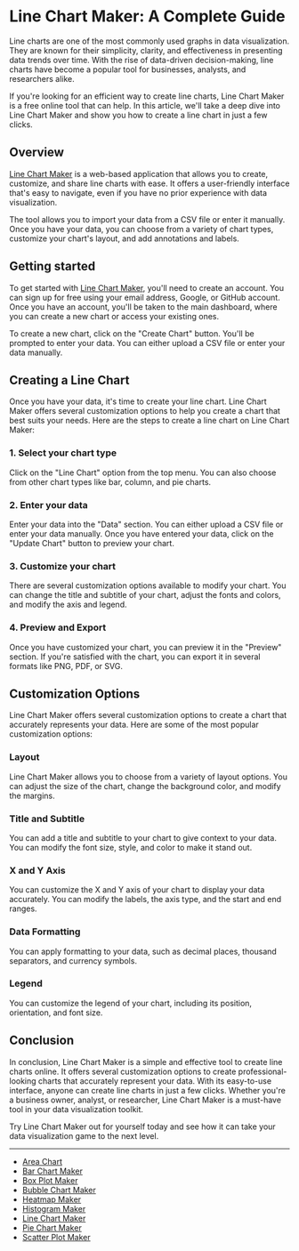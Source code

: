 # Line Chart Maker: A Complete Guide

Line charts are one of the most commonly used graphs in data visualization. They are known for their simplicity, clarity, and effectiveness in presenting data trends over time. With the rise of data-driven decision-making, line charts have become a popular tool for businesses, analysts, and researchers alike. 

If you're looking for an efficient way to create line charts, Line Chart Maker is a free online tool that can help. In this article, we'll take a deep dive into Line Chart Maker and show you how to create a line chart in just a few clicks.

## Overview

[Line Chart Maker](https://docs.kanaries.net/charts/line-chart-maker) is a web-based application that allows you to create, customize, and share line charts with ease. It offers a user-friendly interface that's easy to navigate, even if you have no prior experience with data visualization.

The tool allows you to import your data from a CSV file or enter it manually. Once you have your data, you can choose from a variety of chart types, customize your chart's layout, and add annotations and labels.

## Getting started

To get started with [Line Chart Maker](https://chart-makers-review-best.vercel.app/line-chart-maker), you'll need to create an account. You can sign up for free using your email address, Google, or GitHub account. Once you have an account, you'll be taken to the main dashboard, where you can create a new chart or access your existing ones.

To create a new chart, click on the "Create Chart" button. You'll be prompted to enter your data. You can either upload a CSV file or enter your data manually.

## Creating a Line Chart

Once you have your data, it's time to create your line chart. Line Chart Maker offers several customization options to help you create a chart that best suits your needs. Here are the steps to create a line chart on Line Chart Maker:

### 1. Select your chart type 

Click on the "Line Chart" option from the top menu. You can also choose from other chart types like bar, column, and pie charts. 

### 2. Enter your data 

Enter your data into the "Data" section. You can either upload a CSV file or enter your data manually. Once you have entered your data, click on the "Update Chart" button to preview your chart.

### 3. Customize your chart 

There are several customization options available to modify your chart. You can change the title and subtitle of your chart, adjust the fonts and colors, and modify the axis and legend. 

### 4. Preview and Export 

Once you have customized your chart, you can preview it in the "Preview" section. If you're satisfied with the chart, you can export it in several formats like PNG, PDF, or SVG.

## Customization Options

Line Chart Maker offers several customization options to create a chart that accurately represents your data. Here are some of the most popular customization options:

### Layout

Line Chart Maker allows you to choose from a variety of layout options. You can adjust the size of the chart, change the background color, and modify the margins.

### Title and Subtitle

You can add a title and subtitle to your chart to give context to your data. You can modify the font size, style, and color to make it stand out.

### X and Y Axis

You can customize the X and Y axis of your chart to display your data accurately. You can modify the labels, the axis type, and the start and end ranges.

### Data Formatting

You can apply formatting to your data, such as decimal places, thousand separators, and currency symbols.

### Legend

You can customize the legend of your chart, including its position, orientation, and font size.

## Conclusion

In conclusion, Line Chart Maker is a simple and effective tool to create line charts online. It offers several customization options to create professional-looking charts that accurately represent your data. With its easy-to-use interface, anyone can create line charts in just a few clicks. Whether you're a business owner, analyst, or researcher, Line Chart Maker is a must-have tool in your data visualization toolkit. 

Try Line Chart Maker out for yourself today and see how it can take your data visualization game to the next level.

---

+ [Area Chart](https://chart-makers-jekyll.onrender.com/2023/05/22/area-chart-maker)
+ [Bar Chart Maker](https://chart-makers-jekyll.onrender.com/2023/05/22/bar-chart-maker)
+ [Box Plot Maker](https://chart-makers-jekyll.onrender.com/2023/05/22/box-plot-maker)
+ [Bubble Chart Maker](https://chart-makers-jekyll.onrender.com/2023/05/22/bubble-chart-maker)
+ [Heatmap Maker](https://chart-makers-jekyll.onrender.com/2023/05/22/heatmap-maker)
+ [Histogram Maker](https://chart-makers-jekyll.onrender.com/2023/05/22/histogram-maker)
+ [Line Chart Maker](https://chart-makers-jekyll.onrender.com/2023/05/22/line-chart-maker)
+ [Pie Chart Maker](https://chart-makers-jekyll.onrender.com/2023/05/22/pie-chart-maker)
+ [Scatter Plot Maker](https://chart-makers-jekyll.onrender.com/2023/05/22/scatter-plot-maker)
